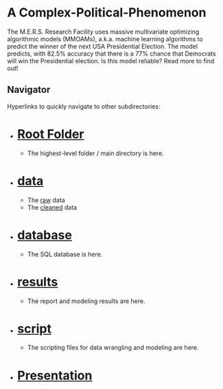 # A Complex-Political-Phenomenon
The M.E.R.S. Research Facility uses massive multivariate optimizing algorithmic models (MMOAMs), a.k.a. machine learning algorithms to predict the winner of the next USA Presidential Election. The model predicts, with 82.5% accuracy that there is a 77% chance that Democrats will win the Presidential election. Is this model reliable? Read more to find out!

## Navigator
Hyperlinks to quickly navigate to other subdirectories:
- # [Root Folder](https://github.com/mike2463/Complex_Political_Phenomenon/tree/main)
  - The highest-level folder / main directory is here.
- # [data](https://github.com/mike2463/Complex_Political_Phenomenon/tree/main/data)
  - The [raw](https://github.com/mike2463/Complex_Political_Phenomenon/tree/main/data/data-raw) data
  - The [cleaned](https://github.com/mike2463/Complex_Political_Phenomenon/tree/main/data/data-cleaned) data
- # [database](https://github.com/mike2463/Complex_Political_Phenomenon/tree/main/database)
  - The SQL database is here.
- # [results](https://github.com/mike2463/Complex_Political_Phenomenon/tree/main/results)
  - The report and modeling results are here.
- # [script](https://github.com/mike2463/Complex_Political_Phenomenon/tree/main/script)
  - The scripting files for data wrangling and modeling are here.
- # [Presentation](https://docs.google.com/presentation/d/15QbbEGnUmpQinGf3NZVNDeRaNn2tuR3g/edit#slide=id.p14)
  
